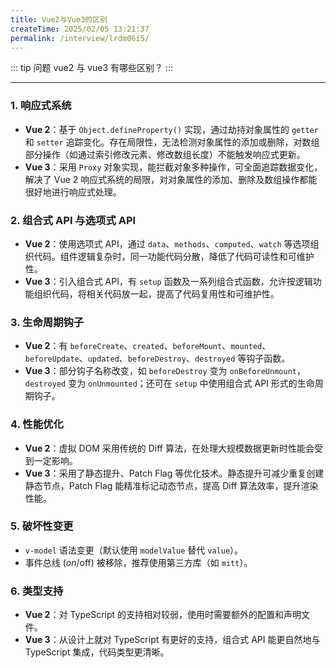 ```yaml
---
title: Vue2与Vue3的区别
createTime: 2025/02/05 13:21:37
permalink: /interview/lrdm06i5/
---
```


::: tip 问题
vue2 与 vue3 有哪些区别？
:::

---

### 1. 响应式系统
- **Vue 2**：基于 `Object.defineProperty()` 实现，通过劫持对象属性的 `getter` 和 `setter` 追踪变化。存在局限性，无法检测对象属性的添加或删除，对数组部分操作（如通过索引修改元素、修改数组长度）不能触发响应式更新。
- **Vue 3**：采用 `Proxy` 对象实现，能拦截对象多种操作，可全面追踪数据变化，解决了 Vue 2 响应式系统的局限，对对象属性的添加、删除及数组操作都能很好地进行响应式处理。

### 2. 组合式 API 与选项式 API
- **Vue 2**：使用选项式 API，通过 `data`、`methods`、`computed`、`watch` 等选项组织代码。组件逻辑复杂时，同一功能代码分散，降低了代码可读性和可维护性。
- **Vue 3**：引入组合式 API，有 `setup` 函数及一系列组合式函数，允许按逻辑功能组织代码，将相关代码放一起，提高了代码复用性和可维护性。

### 3. 生命周期钩子
- **Vue 2**：有 `beforeCreate`、`created`、`beforeMount`、`mounted`、`beforeUpdate`、`updated`、`beforeDestroy`、`destroyed` 等钩子函数。
- **Vue 3**：部分钩子名称改变，如 `beforeDestroy` 变为 `onBeforeUnmount`，`destroyed` 变为 `onUnmounted`；还可在 `setup` 中使用组合式 API 形式的生命周期钩子。

### 4. 性能优化
- **Vue 2**：虚拟 DOM 采用传统的 Diff 算法，在处理大规模数据更新时性能会受到一定影响。
- **Vue 3**：采用了静态提升、Patch Flag 等优化技术。静态提升可减少重复创建静态节点，Patch Flag 能精准标记动态节点，提高 Diff 算法效率，提升渲染性能。

### 5. 破坏性变更

- `v-model` 语法变更（默认使用 `modelValue` 替代 `value`）。
- 事件总线 ($on/$off) 被移除，推荐使用第三方库（如 `mitt`）。

### 6. 类型支持
- **Vue 2**：对 TypeScript 的支持相对较弱，使用时需要额外的配置和声明文件。
- **Vue 3**：从设计上就对 TypeScript 有更好的支持，组合式 API 能更自然地与 TypeScript 集成，代码类型更清晰。 
